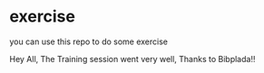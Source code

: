 # exercise
you can use this repo to do some exercise

Hey All, The Training session went very well, Thanks to Bibplada!!
